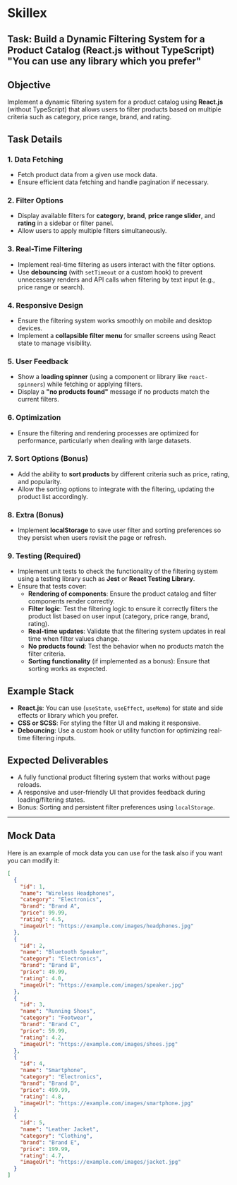 # Skillex
## Task: Build a Dynamic Filtering System for a Product Catalog (React.js without TypeScript) "You can use any library which you prefer"

## Objective
Implement a dynamic filtering system for a product catalog using **React.js** (without TypeScript) that allows users to filter products based on multiple criteria such as category, price range, brand, and rating.

## Task Details

### 1. Data Fetching
- Fetch product data from a given use mock data.
- Ensure efficient data fetching and handle pagination if necessary.

### 2. Filter Options
- Display available filters for **category**, **brand**, **price range slider**, and **rating** in a sidebar or filter panel.
- Allow users to apply multiple filters simultaneously.

### 3. Real-Time Filtering
- Implement real-time filtering as users interact with the filter options.
- Use **debouncing** (with `setTimeout` or a custom hook) to prevent unnecessary renders and API calls when filtering by text input (e.g., price range or search).

### 4. Responsive Design
- Ensure the filtering system works smoothly on mobile and desktop devices.
- Implement a **collapsible filter menu** for smaller screens using React state to manage visibility.

### 5. User Feedback
- Show a **loading spinner** (using a component or library like `react-spinners`) while fetching or applying filters.
- Display a **"no products found"** message if no products match the current filters.

### 6. Optimization
- Ensure the filtering and rendering processes are optimized for performance, particularly when dealing with large datasets.

### 7. Sort Options (Bonus)
- Add the ability to **sort products** by different criteria such as price, rating, and popularity.
- Allow the sorting options to integrate with the filtering, updating the product list accordingly.

### 8. Extra (Bonus)
- Implement **localStorage** to save user filter and sorting preferences so they persist when users revisit the page or refresh.

### 9. Testing (Required)
- Implement unit tests to check the functionality of the filtering system using a testing library such as **Jest** or **React Testing Library**.
- Ensure that tests cover:
  - **Rendering of components**: Ensure the product catalog and filter components render correctly.
  - **Filter logic**: Test the filtering logic to ensure it correctly filters the product list based on user input (category, price range, brand, rating).
  - **Real-time updates**: Validate that the filtering system updates in real time when filter values change.
  - **No products found**: Test the behavior when no products match the filter criteria.
  - **Sorting functionality** (if implemented as a bonus): Ensure that sorting works as expected.

## Example Stack
- **React.js**: You can use (`useState`, `useEffect`, `useMemo`) for state and side effects or library which you prefer.
- **CSS or SCSS**: For styling the filter UI and making it responsive.
- **Debouncing**: Use a custom hook or utility function for optimizing real-time filtering inputs.

## Expected Deliverables
- A fully functional product filtering system that works without page reloads.
- A responsive and user-friendly UI that provides feedback during loading/filtering states.
- Bonus: Sorting and persistent filter preferences using `localStorage`.

---

## Mock Data

Here is an example of mock data you can use for the task also if you want you can modify it:

```json
[
  {
    "id": 1,
    "name": "Wireless Headphones",
    "category": "Electronics",
    "brand": "Brand A",
    "price": 99.99,
    "rating": 4.5,
    "imageUrl": "https://example.com/images/headphones.jpg"
  },
  {
    "id": 2,
    "name": "Bluetooth Speaker",
    "category": "Electronics",
    "brand": "Brand B",
    "price": 49.99,
    "rating": 4.0,
    "imageUrl": "https://example.com/images/speaker.jpg"
  },
  {
    "id": 3,
    "name": "Running Shoes",
    "category": "Footwear",
    "brand": "Brand C",
    "price": 59.99,
    "rating": 4.2,
    "imageUrl": "https://example.com/images/shoes.jpg"
  },
  {
    "id": 4,
    "name": "Smartphone",
    "category": "Electronics",
    "brand": "Brand D",
    "price": 499.99,
    "rating": 4.8,
    "imageUrl": "https://example.com/images/smartphone.jpg"
  },
  {
    "id": 5,
    "name": "Leather Jacket",
    "category": "Clothing",
    "brand": "Brand E",
    "price": 199.99,
    "rating": 4.7,
    "imageUrl": "https://example.com/images/jacket.jpg"
  }
]
